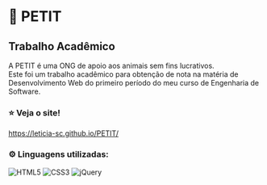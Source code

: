 # :paw_prints: PETIT 
## Trabalho Acadêmico

A PETIT é uma ONG de apoio aos animais sem fins lucrativos.<br> 
Este foi um trabalho acadêmico para obtenção de nota na matéria de Desenvolvimento Web do primeiro período do meu curso de Engenharia de Software.

### :star: Veja o site!
https://leticia-sc.github.io/PETIT/

### :gear: Linguagens utilizadas:
![HTML5](https://img.shields.io/badge/-HTML5-333333?style=flat&logo=HTML5&logoColor=E34F26)
![CSS3](https://img.shields.io/badge/-CSS3-333333?style=flat&logo=CSS3&logoColor=1572B6)
![jQuery](https://img.shields.io/badge/-jQuery-333333?style=flat&logo=jQuery&logoColor=0769AD)
